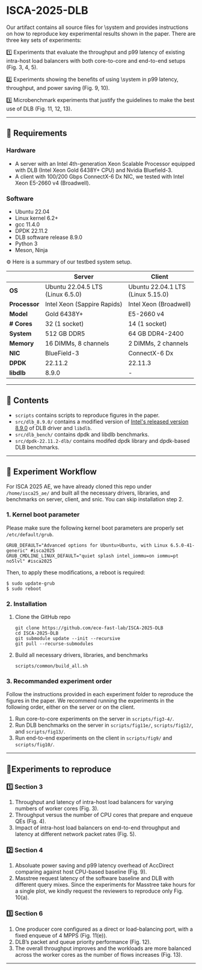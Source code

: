 # ISCA-2025-DLB

Our artifact contains all source files for \system and provides instructions on how to reproduce key experimental results shown in the paper. There are three key sets of experiments: 

1️⃣ Experiments that evaluate the throughput and p99 latency of existing intra-host load balancers with both core-to-core and end-to-end setups (Fig. 3, 4, 5).

2️⃣ Experiments showing the benefits of using \system in p99 latency, throughput, and power saving (Fig. 9, 10).

3️⃣ Microbenchmark experiments that justify the guidelines to make the best use of DLB (Fig. 11, 12, 13).

---

## 🔩 Requirements

### Hardware
- A server with an Intel 4th-generation Xeon Scalable Processor equipped with DLB (Intel Xeon Gold 6438Y+ CPU) and Nvidia Bluefield-3.
- A client with 100/200 Gbps ConnectX-6 Dx NIC, we tested with Intel Xeon E5-2660 v4 (Broadwell).


### Software
- Ubuntu 22.04
- Linux kernel 6.2+
- gcc 11.4.0
- DPDK 22.11.2
- DLB software release 8.9.0
- Python 3
- Meson, Ninja


⚙ Here is a summary of our testbed system setup.

|                    | **Server**                                    | **Client**                                  |
|--------------------|-----------------------------------------------|---------------------------------------------|
| **OS**           | Ubuntu 22.04.5 LTS<br>(Linux 6.5.0)              | Ubuntu 22.04.1 LTS<br>(Linux 5.15.0)            |
| **Processor**    | Intel Xeon (Sappire Rapids)                    | Intel Xeon (Broadwell)                         |
| **Model**        | Gold 6438Y+                                    | E5-2660 v4                                   |
| **# Cores**      | 32 (1 socket)                                  | 14 (1 socket)                                 |
| **System**       | 512 GB DDR5                                    | 64 GB DDR4-2400                              |
| **Memory**       | 16 DIMMs, 8 channels                           | 2 DIMMs, 2 channels                          |
| **NIC**          | BlueField-3                                    | ConnectX-6 Dx                                |
| **DPDK**         | 22.11.2                                        | 22.11.3                                |
| **libdlb**       | 8.9.0                                          | -                                |

---

## 📖 Contents
- `scripts` contains scripts to reproduce figures in the paper.
- `src/dlb_8.9.0/` contains a modified version of [Intel's released version 8.9.0](https://www.intel.com/content/www/us/en/download/686372/823245/intel-dynamic-load-balancer.html) of DLB driver and `libdlb`.
- `src/dlb_bench/` contains dpdk and libdlb benchmarks.
- `src/dpdk-22.11.2-dlb/` contains modifed dpdk library and dpdk-based DLB benchmarks.

---

## 🚀 Experiment Workflow
For ISCA 2025 AE, we have already cloned this repo under `/home/isca25_ae/` and built all the necessary drivers, libraries, and benchmarks on server, client, and snic. You can skip installation step 2.

### 1. Kernel boot parameter
Please make sure the following kernel boot parameters are properly set `/etc/default/grub`. 
```
GRUB_DEFAULT="Advanced options for Ubuntu>Ubuntu, with Linux 6.5.0-41-generic" #isca2025
GRUB_CMDLINE_LINUX_DEFAULT="quiet splash intel_iommu=on iommu=pt no5lvl" #isca2025
```

Then, to apply these modifications, a reboot is required:
```
$ sudo update-grub
$ sudo reboot
```

### 2. Installation
1. Clone the GitHub repo
    ```
    git clone https://github.com/ece-fast-lab/ISCA-2025-DLB
    cd ISCA-2025-DLB
    git submodule update --init --recursive
    git pull --recurse-submodules
    ```
2. Build all necessary drivers, libraries, and benchmarks
    ```
    scripts/common/build_all.sh
    ```


### 3. Recommanded experiment order
Follow the instructions provided in each experiment folder to reproduce the figures in the paper. We recommend running the experiments in the following order, either on the server or on the client.
1. Run core-to-core experiments on the server in `scripts/fig3-4/`.
2. Run DLB benchmarks on the server in `scripts/fig11e/`, `scripts/fig12/`, and `scripts/fig13/`.
3. Run end-to-end experiments on the client in `scripts/fig9/` and `scripts/fig10/`.


---


## 🎯Experiments to reproduce

### 1️⃣ Section 3
1. Throughput and latency of intra-host load balancers for varying numbers of worker cores (Fig. 3).
2. Throughput versus the number of CPU cores that prepare and enqueue QEs (Fig. 4).
3. Impact of intra-host load balancers on end-to-end throughput and latency at different network packet rates (Fig. 5).

### 2️⃣ Section 4
1. Absoluate power saving and p99 latency overhead of AccDirect comparing against host CPU-based baseline (Fig. 9).
2. Masstree request latency of the software baseline and DLB with different query mixes. Since the experiments for Masstree take hours for a single plot, we kindly request the reviewers to reproduce only Fig. 10(a).

### 3️⃣ Section 6
1. One producer core configured as a direct or load-balancing port, with a fixed enqueue of 4 MPPS (Fig. 11(e)).
2. DLB’s packet and queue priority performance (Fig. 12).
3. The overall throughput improves and the workloads are more balanced across the worker cores as the number of flows increases (Fig. 13).

---




